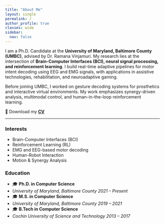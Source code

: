 ```yaml
---
title: "About Me"
layout: single
permalink: /
author_profile: true
classes: wide
sidebar:
  nav: false
---
```


I am a Ph.D. Candidate at the **University of Maryland, Baltimore County (UMBC)**, advised by Dr. Ramana Vinjamuri. My research lies at the intersection of **Brain-Computer Interfaces (BCI), neural signal processing, and reinforcement learning**. I build real-time adaptive pipelines for motor intent decoding using EEG and EMG signals, with applications in assistive technologies, rehabilitation, and neuroadaptive gaming.

Before joining UMBC, I worked on gesture decoding systems for prosthetics and interactive virtual environments. My work emphasizes synergy-driven analysis, multimodal control, and human-in-the-loop reinforcement learning.

📄 Download my [**CV**](/assets/docs/Parthan_CV.pdf)

---

### Interests

- Brain-Computer Interfaces (BCI)
- Reinforcement Learning (RL)
- EMG and EEG-based motor decoding
- Human-Robot Interaction
- Motion & Synergy Analysis

### Education

- 🎓 **Ph.D. in Computer Science**
- *University of Maryland, Baltimore County*    _2021 – Present_
- 🎓 **M.S. in Computer Science**
-  *University of Maryland, Baltimore County*    _2019 – 2021_
- 🎓 **B.Tech in Computer Science**
-  *Cochin University of Science and Technology*  _2013 – 2017_
